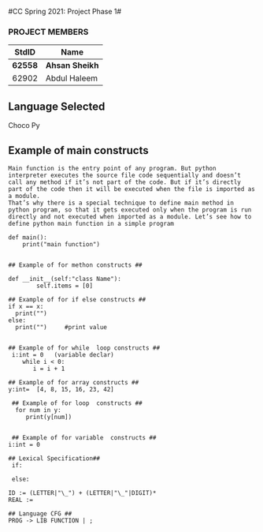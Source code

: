 #CC Spring 2021: Project Phase 1#
### PROJECT MEMBERS ###
StdID | Name
------------ | -------------
**62558** | **Ahsan Sheikh** <!--this is the group leader in bold-->
62902 | Abdul Haleem
<!-- Replace name and student ids with acutally group member names and ids-->

## Language Selected ##
Choco Py
<!--Replace with your choice-->
## Example of main constructs ##
```
Main function is the entry point of any program. But python interpreter executes the source file code sequentially and doesn’t call any method if it’s not part of the code. But if it’s directly part of the code then it will be executed when the file is imported as a module.
That’s why there is a special technique to define main method in python program, so that it gets executed only when the program is run directly and not executed when imported as a module. Let’s see how to define python main function in a simple program

def main():
    print("main function")
    
    
## Example of for methon constructs ##

def __init__(self:"class Name"):
        self.items = [0]
        
## Example of for if else constructs ##  
if x == x:
  print("") 
else:
  print("")     #print value   
        
        
## Example of for while  loop constructs ##
 i:int = 0   (variable declar)
    while i < 0:
       i = i + 1
      
## Example of for array constructs ##
y:int=  [4, 8, 15, 16, 23, 42] 

 ## Example of for loop  constructs ## 
  for num in y:
     print(y[num])
    

 ## Example of for variable  constructs ## 
i:int = 0

## Lexical Specification##
 if:
           
 else:
      
ID := (LETTER|"\_") + (LETTER|"\_"|DIGIT)*
REAL :=

## Language CFG ##
PROG -> LIB FUNCTION | ;
